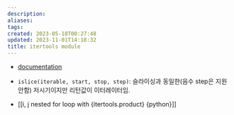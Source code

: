 ```yaml
---
description:
aliases: 
tags: 
created: 2023-05-18T00:27:48
updated: 2023-11-01T14:18:32
title: itertools module
---
```

 - [documentation](https://docs.python.org/3/library/itertools.html?highlight=itertools#module-itertools)

- `islice(iterable, start, stop, step)`: 슬라이싱과 동일한(음수 step은 지원안함) 저시기이지만 리턴값이 이터레이터임.
- [[i, j nested for loop with {itertools.product} {python}]]
